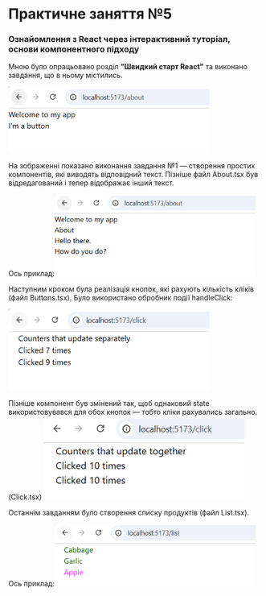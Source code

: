 <h1>Практичне заняття №5</h1>
<h3>Ознайомлення з React через інтерактивний туторіал, основи компонентного підходу</h3>
<p>Мною було опрацьовано розділ <strong>"Швидкий старт React"</strong> та виконано завдання, що в ньому містились.</p>
<p><img src="img/img1.png" alt="Завдання 1" width="400"/></p>
<p>На зображенні показано виконання завдання №1 — створення простих компонентів, які виводять відповідний текст. 
Пізніше файл About.tsx був відредагований і тепер відображає інший текст.</p>
<p>Ось приклад:<img src="img/img2.png" alt="About компонент" width="400"/></p>
<p>Наступним кроком була реалізація кнопок, які рахують кількість кліків (файл Buttons.tsx). 
Було використано обробник події handleClick:</p>
<p><img src="img/img3.png" alt="Click компонент" width="400"/></p>
<p>Пізніше компонент був змінений так, щоб однаковий state використовувався для обох кнопок — тобто кліки рахувались загально. (Click.tsx)
<img src="img/img4.png" alt="List компонент" width="400"/></p>
<p>Останнім завданням було створення списку продуктів (файл List.tsx).</p>
<p>Ось приклад:<img src="img/img5.PNG" alt="List компонент" width="400"/>
</p>
